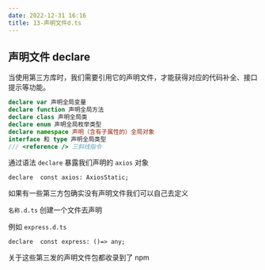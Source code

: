 ```yaml
---
date: 2022-12-31 16:16
title: 13-声明文件d.ts
---
```


## 声明文件 declare

当使用第三方库时，我们需要引用它的声明文件，才能获得对应的代码补全、接口提示等功能。

```ts
declare var 声明全局变量
declare function 声明全局方法
declare class 声明全局类
declare enum 声明全局枚举类型
declare namespace 声明（含有子属性的）全局对象
interface 和 type 声明全局类型
/// <reference /> 三斜线指令
```

通过语法 `declare` 暴露我们声明的 `axios` 对象

`declare  const axios: AxiosStatic;`

如果有一些第三方包确实没有声明文件我们可以自己去定义

`名称.d.ts` 创建一个文件去声明

例如 `express.d.ts`

`declare  const express: ()=> any;`

关于这些第三发的声明文件包都收录到了 npm